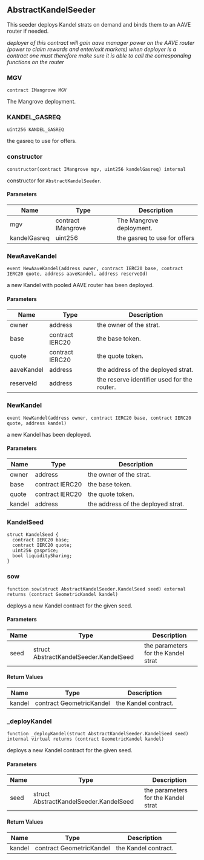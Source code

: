 ## AbstractKandelSeeder

This seeder deploys Kandel strats on demand and binds them to an AAVE router if needed.

_deployer of this contract will gain aave manager power on the AAVE router (power to claim rewards and enter/exit markets)
when deployer is a contract one must therefore make sure it is able to call the corresponding functions on the router_

### MGV

```solidity
contract IMangrove MGV
```

The Mangrove deployment.

### KANDEL_GASREQ

```solidity
uint256 KANDEL_GASREQ
```

the gasreq to use for offers.

### constructor

```solidity
constructor(contract IMangrove mgv, uint256 kandelGasreq) internal
```

constructor for `AbstractKandelSeeder`.

#### Parameters

| Name | Type | Description |
| ---- | ---- | ----------- |
| mgv | contract IMangrove | The Mangrove deployment. |
| kandelGasreq | uint256 | the gasreq to use for offers |

### NewAaveKandel

```solidity
event NewAaveKandel(address owner, contract IERC20 base, contract IERC20 quote, address aaveKandel, address reserveId)
```

a new Kandel with pooled AAVE router has been deployed.

#### Parameters

| Name | Type | Description |
| ---- | ---- | ----------- |
| owner | address | the owner of the strat. |
| base | contract IERC20 | the base token. |
| quote | contract IERC20 | the quote token. |
| aaveKandel | address | the address of the deployed strat. |
| reserveId | address | the reserve identifier used for the router. |

### NewKandel

```solidity
event NewKandel(address owner, contract IERC20 base, contract IERC20 quote, address kandel)
```

a new Kandel has been deployed.

#### Parameters

| Name | Type | Description |
| ---- | ---- | ----------- |
| owner | address | the owner of the strat. |
| base | contract IERC20 | the base token. |
| quote | contract IERC20 | the quote token. |
| kandel | address | the address of the deployed strat. |

### KandelSeed

```solidity
struct KandelSeed {
  contract IERC20 base;
  contract IERC20 quote;
  uint256 gasprice;
  bool liquiditySharing;
}
```

### sow

```solidity
function sow(struct AbstractKandelSeeder.KandelSeed seed) external returns (contract GeometricKandel kandel)
```

deploys a new Kandel contract for the given seed.

#### Parameters

| Name | Type | Description |
| ---- | ---- | ----------- |
| seed | struct AbstractKandelSeeder.KandelSeed | the parameters for the Kandel strat |

#### Return Values

| Name | Type | Description |
| ---- | ---- | ----------- |
| kandel | contract GeometricKandel | the Kandel contract. |

### _deployKandel

```solidity
function _deployKandel(struct AbstractKandelSeeder.KandelSeed seed) internal virtual returns (contract GeometricKandel kandel)
```

deploys a new Kandel contract for the given seed.

#### Parameters

| Name | Type | Description |
| ---- | ---- | ----------- |
| seed | struct AbstractKandelSeeder.KandelSeed | the parameters for the Kandel strat |

#### Return Values

| Name | Type | Description |
| ---- | ---- | ----------- |
| kandel | contract GeometricKandel | the Kandel contract. |

